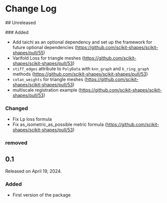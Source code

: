 # Change Log

## Unreleased

### Added

* Add taichi as an optional dependency and set up the framework for future optional dependencies (https://github.com/scikit-shapes/scikit-shapes/pull/55)
* Varifold Loss for triangle meshes (https://github.com/scikit-shapes/scikit-shapes/pull/53)
* `stiff_edges` attribute to `PolyData` with `knn_graph` and `k_ring_graph` methods (https://github.com/scikit-shapes/scikit-shapes/pull/53)
* `cotan_weights` for triangle meshes (https://github.com/scikit-shapes/scikit-shapes/pull/53)
* multiscale registration example (https://github.com/scikit-shapes/scikit-shapes/pull/53)


### Changed

* Fix Lp loss formula
* Fix as_isometric_as_possible metric formula (https://github.com/scikit-shapes/scikit-shapes/pull/53)

### removed

## 0.1

Released on April 19, 2024.

### Added

* First version of the package

